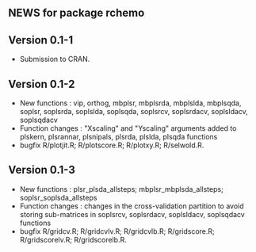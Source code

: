 ## NEWS for package **rchemo**

## **Version 0.1-1**

- Submission to CRAN.

## **Version 0.1-2**

- New functions :  vip, orthog, mbplsr, mbplsrda, mbplslda, mbplsqda, soplsr, soplsrda, soplslda, soplsqda, soplsrcv, soplsrdacv, soplsldacv, soplsqdacv
- Function changes : "Xscaling" and "Yscaling" arguments added to plskern, plsrannar, plsnipals, plsrda, plslda, plsqda functions
- bugfix R/plotjit.R; R/plotscore.R; R/plotxy.R; R/selwold.R.

## **Version 0.1-3**

- New functions : plsr_plsda_allsteps; mbplsr_mbplsda_allsteps; soplsr_soplsda_allsteps
- Function changes : changes in the cross-validation partition to avoid storing sub-matrices in soplsrcv, soplsrdacv, soplsldacv, soplsqdacv functions
- bugfix R/gridcv.R; R/gridcvlv.R; R/gridcvlb.R; R/gridscore.R; R/gridscorelv.R; R/gridscorelb.R.
